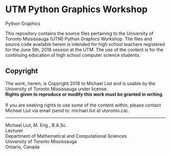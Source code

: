 # UTM Python Graphics Workshop
Python Graphics

This repository contains the source files pertaining to the University of 
Toronto Mississauga (UTM) Python Graphics Workshop. The files and source code 
available herein is intended for high school teachers registered for the June 
5th, 2018 session at the UTM. The use of the content is for the continuing 
education of high school computer science students. 

## Copyright

The work, herein, is Copyright 2018 to Michael Liut and is usable by the 
University of Toronto Mississauga under license. 
<br />
**Rights given to reproduce or modify this work must be granted in writing**.
<br /><br />
If you are seeking rights to use some of the content within, please contact 
Michael Liut via email (send to: michael.liut at utoronto.ca).
<br />

-----

Michael Liut, M. Eng., B.A.Sc.<br />
Lecturer<br />
Department of Mathematical and Computational Sciences<br />
University of Toronto Mississauga<br />
Ontario, Canada<br />